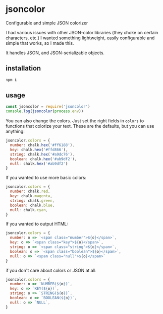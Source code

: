 # jsoncolor

Configurable and simple JSON colorizer

I had various issues with other JSON-color libraries (they choke on certain characters, etc.) I wanted something lightweight, easily configurable and simple that works, so I made this.

It handles JSON, and JSON-serializable objects.

## installation

```sh
npm i
```

## usage

```js
const jsoncolor = require('jsoncolor')
console.log(jsoncolor(process.env))
```

You can also change the colors. Just set the right fields in `colors` to functions that colorize your text. These are the defaults, but you can use anything:

```js
jsoncolor.colors = {
  number: chalk.hex('#ff6188'),
  key: chalk.hex('#ffd866'),
  string: chalk.hex('#a9dc76'),
  boolean: chalk.hex('#ab9df2'),
  null: chalk.hex('#ab9df2')
}
```

If you wanted to use more basic colors:

```js
jsoncolor.colors = {
  number: chalk.red,
  key: chalk.magenta,
  string: chalk.green,
  boolean: chalk.blue,
  null: chalk.cyan,
}
```

If you wanted to output HTML:

```js
jsoncolor.colors = {
  number: o => `<span class="number">${o}</span>`,
  key: o => `<span class="key">${o}</span>`,
  string: o => `<span class="string">${o}</span>`,
  boolean: o => `<span class="boolean">${o}</span>`,
  null: o => `<span class="null">${o}</span>`
}
```

if you don't care about colors or JSON at all:

```js
jsoncolor.colors = {
  number: o => `NUMBER(${o})`,
  key: o => `KEY(${o})`,
  string: o => `STRING(${o})`,
  boolean: o => `BOOLEAN(${o})`,
  null: o => `NULL`,
}
```
